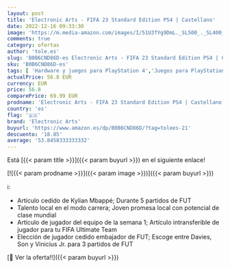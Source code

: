 ```yaml
---
layout: post
title: 'Electronic Arts - FIFA 23 Standard Edition PS4 | Castellano'
date: 2022-12-16 09:33:30
image: 'https://m.media-amazon.com/images/I/51U3fYg9DmL._SL500_._SL400_.jpg'
comments: true
category: ofertas
author: 'tole.es'
slug: 'B0B6CND86D-es Electronic Arts - FIFA 23 Standard Edition PS4 | Castellano'
sku: 'B0B6CND86D-es'
tags: [ 'Hardware y juegos para PlayStation 4','Juegos para PlayStation 4','Videojuegos','electronic arts','ps4','🇪🇸', ]
actualPrice: 56.8 EUR
currency: EUR
price: 56.8
comparePrice: 69.99 EUR
prodname: 'Electronic Arts - FIFA 23 Standard Edition PS4 | Castellano'
country: 'es'
flag: '🇪🇸'
brand: 'Electronic Arts'
buyurl: 'https://www.amazon.es/dp/B0B6CND86D/?tag=tolees-21'
descuento: '18.85'
average: '53.8458333333332'
---
```


Está [{{< param title >}}]({{< param buyurl >}}) en el siguiente enlace!

[![{{< param prodname >}}]({{< param image >}})]({{< param buyurl >}})

ℹ️:

- Artículo cedido de Kylian Mbappé; Durante 5 partidos de FUT
- Talento local en el modo carrera; Joven promesa local con potencial de clase mundial
- Artículo de jugador del equipo de la semana 1; Artículo intransferible de jugador para tu FIFA Ultimate Team
- Elección de jugador cedido embajador de FUT; Escoge entre Davies, Son y Vinicius Jr. para 3 partidos de FUT

[🛒 Ver la oferta!!]({{< param buyurl >}})
